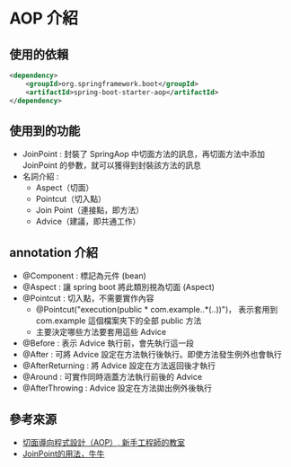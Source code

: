 # AOP 介紹

## 使用的依賴
```xml
<dependency>
    <groupId>org.springframework.boot</groupId>
    <artifactId>spring-boot-starter-aop</artifactId>
</dependency>
```
## 使用到的功能
- JoinPoint : 封裝了 SpringAop 中切面方法的訊息，再切面方法中添加
  JoinPoint 的參數，就可以獲得到封裝該方法的訊息
- 名詞介紹 :
  - Aspect（切面）
  - Pointcut（切入點）
  - Join Point（連接點，即方法）
  - Advice（建議，即共通工作）

## annotation 介紹
- @Component : 標記為元件 (bean)
- @Aspect : 讓 spring boot 將此類別視為切面 (Aspect)
- @Pointcut : 切入點，不需要實作內容
  - @Pointcut("execution(public * com.example..*(..))")，
    表示套用到 com.example 這個檔案夾下的全部 public 方法
  - 主要決定哪些方法要套用這些 Advice
- @Before : 表示 Advice 執行前，會先執行這一段
- @After : 可將 Advice 設定在方法執行後執行。即使方法發生例外也會執行
- @AfterReturning : 將 Advice 設定在方法返回後才執行
- @Around : 可實作同時涵蓋方法執行前後的 Advice
- @AfterThrowing : Advice 設定在方法拋出例外後執行

  
    

## 參考來源
 - [切面導向程式設計（AOP）, 新手工程師的教室](https://chikuwa-tech-study.blogspot.com/2021/06/spring-boot-aop-introduction.html)
 - [JoinPoint的用法，牛牛](https://javaniuniu.com/Spring/Aspect/JoinPoint)


